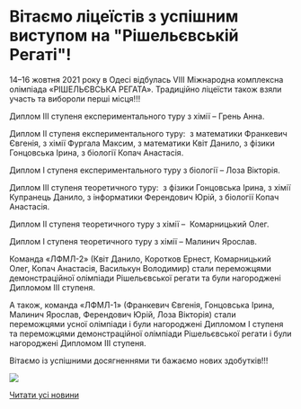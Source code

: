 # Вітаємо ліцеїстів з успішним виступом на &quot;Рішельєвській Регаті&quot;!

14–16 жовтня 2021 року в Одесі відбулась VIII Міжнародна комплексна олімпіада «РІШЕЛЬЄВСЬКА РЕГАТА».
Традиційно ліцеїсти також взяли участь та вибороли перші місця!!!

Диплом ІІІ ступеня експериментального туру з хімії – Грень Анна.

Диплом ІІ ступеня експериментального туру:  з математики Франкевич Євгенія, з хімії Фургала Максим, з математики Квіт Данило, з фізики Гонцовська Ірина, з біології Копач Анастасія.

Диплом І ступеня експериментального туру з біології – Лоза Вікторія.

Диплом ІІІ ступеня теоретичного туру:  з фізики Гонцовська Ірина, з хімії Купранець Данило, з інформатики Ферендович Юрій, з біології Копач Анастасія.

Диплом ІІ ступеня теоретичного туру з хімії –  Комарницький Олег.

Диплом І ступеня теоретичного туру з хімії – Малинич Ярослав.

Команда «ЛФМЛ-2» (Квіт Данило, Коротков Ернест, Комарницький Олег, Копач Анастасія, Василькун Володимир) стали переможцями демонстраційної олімпіади Рішельєвської регати та були нагороджені Дипломом ІІІ ступеня.

А також, команда «ЛФМЛ-1» (Франкевич Євгенія, Гонцовська Ірина, Малинич Ярослав, Ферендович Юрій, Лоза Вікторія) стали переможцями усної олімпіади і були нагороджені Дипломом І ступеня та переможцями демонстраційної олімпіади Рішельєвської регати і були нагороджені Дипломом ІІІ ступеня.

Вітаємо із успішними досягненнями ти бажаємо нових здобутків!!!


![](/images/blog/вітаємо-ліцеїстів-з-успішним-виступом-на-рішельєвській/рішельєвські-дипломи.jpg)


[Читати усі новини](/news)

